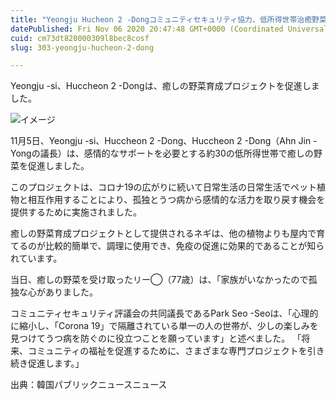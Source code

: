 ```yaml
---
title: "Yeongju Hucheon 2 -Dongコミュニティセキュリティ協力、低所得世帯治癒野菜を促進するプロジェクト"
datePublished: Fri Nov 06 2020 20:47:48 GMT+0000 (Coordinated Universal Time)
cuid: cm73dt820000309l8bec8cosf
slug: 303-yeongju-hucheon-2-dong

---
```



Yeongju -si、Huccheon 2 -Dongは、癒しの野菜育成プロジェクトを促進しました。

![イメージ](https://cdn.hashnode.com/res/hashnode/image/upload/v1739453681646/40c670e3-9a05-4a8d-9cfe-8ed36667788f.jpeg)

11月5日、Ye​​ongju -si、Huccheon 2 -Dong、Huccheon 2 -Dong（Ahn Jin -Yongの議長）は、感情的なサポートを必要とする約30の低所得世帯で癒しの野菜を促進しました。

このプロジェクトは、コロナ19の広がりに続いて日常生活の日常生活でペット植物と相互作用することにより、孤独とうつ病から感情的な活力を取り戻す機会を提供するために実施されました。

癒しの野菜育成プロジェクトとして提供されるネギは、他の植物よりも屋内で育てるのが比較的簡単で、調理に使用でき、免疫の促進に効果的であることが知られています。

当日、癒しの野菜を受け取ったリー◯（77歳）は、「家族がいなかったので孤独な心がありました。

コミュニティセキュリティ評議会の共同議長であるPark Seo -Seoは、「心理的に縮小し、「Corona 19」で隔離されている単一の人の世帯が、少しの楽しみを見つけてうつ病を防ぐのに役立つことを願っています」と述べました。 「将来、コミュニティの福祉を促進するために、さまざまな専門プロジェクトを引き続き促進します。」

出典：韓国パブリックニュースニュース